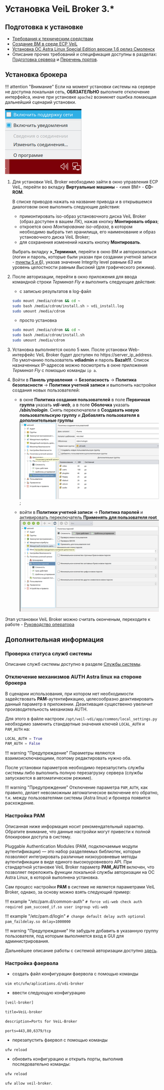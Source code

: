 # Установка VeiL Broker 3.*

## Подготовка к установке
- [Требования к техническим средствам](../engineer_guide/hardware_requirements.md)
- [Создание ВМ в среде ECP VeiL](../engineer_guide/create_domains.md)
- [Установка ОС Astra Linux Special Edition версии 1.6 релиз Смоленск](../engineer_guide/install_os.md)
- Описание прочих требований и спецификация доступны в разделах:
  [Подготовка сервера](../spec/domain-req.md) и [Перечень портов](../spec/ports_info.md).

## Установка брокера

!!! attention "Внимание"
    Если на момент установки системы на сервере не доступна локальная сеть, **ОБЯЗАТЕЛЬНО** выполните отключение 
    интерфейса, иначе при установке `apache2` возникнет ошибка ломающая дальнейший сценарий установки.
    
![image](../../_assets/vdi/how_to/installation/network_disabled.png)

1. Для установки VeiL Broker необходимо зайти в окно управления ECP VeiL, перейти во вкладку 
   **Виртуальные машины** - <имя ВМ> - **CD-ROM**.
 
   В списке приводов нажать на название привода и в открывшемся диалоговом окне выполнить следующие действия:

   - примонтировать iso-образ установочного диска VeiL Broker (образ доступен в вашем ЛК), нажав кнопку 
     **Монтировать образ**;
   - откроется окно *Монтирование iso-образа*, в котором необходимо выбрать тип хранилища, 
     его наименование и образ установочного диска VeiL Broker;
   - для сохранения изменений нажать кнопку **Монтировать**.

   Выбрать вкладку **>_Терминал**, перейти в окно ВМ и авторизоваться (логин и пароль, которые были 
   указан при создании учетной записи - [пункты 5 и 6](application.md)), указав значение Integrity level 
   равным *63* или уровень целостности равным *Высокий* (для графического режима).

1. После авторизации, перейти в окно приложения для ввода командной строки *Терминал Fly* 
   и выполнить следующие действия:
   
    - с записью результатов в log-файл

    ```bash
    sudo mount /media/cdrom && cd ~
    sudo bash /media/cdrom/install.sh > vdi_install.log
    sudo umount /media/cdrom
    ```
    
     - просто установка
    
    ```bash
    sudo mount /media/cdrom && cd ~
    sudo bash /media/cdrom/install.sh
    sudo umount /media/cdrom
    ```

1. Установка выполняется около 5 мин. После установки Web-интерфейс VeiL Broker будет доступен по 
   https://server_ip_address. По умолчанию пользователь **vdiadmin** и пароль **Bazalt1!**. Список назначенных 
   IP-адресов можно посмотреть в окне приложения *Терминал Fly* с помощью команды `ip a`.

1. Войти в **Панель управления** → **Безопасность** → **Политика безопасности** → **Политики учетной записи** и 
   выполнить настройки создания новых пользователей:
   
    - в окне **Политика создания пользователей** в поле **Первичная группа** указать **_vdi-web_**, а в поле **Оболочка** 
     указать **_/sbin/nologin_**. Снять переключатели в **Создавать новую пользовательскую группу** и 
     **Добавлять пользователя в дополнительные группы**
     ![image](../../_assets/vdi/how_to/new_user_scenario.PNG);
     
    - войти в **Политики учетной записи** → **Политика паролей** и активировать переключатель 
     **Применять для пользователя root**
     ![image](../../_assets/vdi/how_to/password_policy.PNG)
      
Этап установки VeiL Broker можно считать оконченым, переходите к работе - 
[Руководство оператора](../operator_guide/prepare.md)

## Дополнительная информация

### Проверка статуса служб системы
Описание служб системы доступно в разделе [Службы системы](./services.md).

### Отключение механизмов AUTH Astra linux на стороне брокера
В сценарии использования, при котором нет необходимости задействовать **PAM**-аутентификацию, целесообразно деактивировать
данный параметр в приложении. Деактивация существенно увеличит производительность механизма AUTH.

Для этого в файле настроек `/opt/veil-vdi/app/common/local_settings.py` необходимо
заменить стандартные значения ключей `LOCAL_AUTH` и `PAM_AUTH` на: 

```python
LOCAL_AUTH = True
PAM_AUTH = False
```

!!! warning "Предупреждение"
    Параметры являются взаимоисключающими, поэтому редактировать нужно оба.

После установки параметров необходимо перезапустить службы системы либо выполнить полную перезагрузку сервера (службы
 запускаются в автоматическом режиме).

!!! warning "Предупреждение"
    Отключение параметра `PAM_AUTH`, как правило, делает невозможным автоматическое включение его обратно, т.к. между 
    пользователями системы (Astra linux) и брокера появится расхождение.

### Настройка PAM
Описанная ниже информация носит рекомендательный характер. Обратите внимание, что данные настройки могут привести к
полной блокировки доступа в систему.

Pluggable Authentication Modules (PAM, подключаемые модули аутентификации) — это набор разделяемых библиотек, 
которые позволяют интегрировать различные низкоуровневые методы аутентификации в виде единого высокоуровневого API.
При стандартной установке VeiL Broker параметр **PAM_AUTH** включен, что позволяет переложить функции локальной службы
авторизации на ОС Astra Linux, в которой выполнена установка. 

Сам процесс настройки **PAM** в системе не является
параметрами VeiL Broker, однако, за основу можно взять следующий пример:

!!! example "/etc/pam.d/common-auth"
    ```
    # force vdi-web check
    auth required pam_succeed_if.so user ingroup vdi-web
    ```    

!!! example "/etc/pam.d/login"
    ```
    # change default delay
    auth optional pam_faildelay.so delay=1000000
    ```

!!! warning "Предупреждение"
    Не забудьте добавить в указанную группу пользователя, под которым выполняется вход в GUI для администрирования.

Дальнейшее описание работы с системой авторизации доступно [здесь](../auth_v3/info.md).

### Настройка фаервола

- создать файл конфигурации фаервола c помощью команды

 `vim etc/ufw/aplications.d/vdi-broker`

- ввести следующую конфигурацию

 `[veil-broker]`

 `title=VeiL-broker`

 `description=Ports for VeiL-Broker`

 `ports=443,80,6379/tcp`

- перезапустить фаервол c помощью команды

 `ufw reload`

- обновить конфигурацию и открыть порты, выполнив последовательно команды:

 `ufw reload`

 `ufw allow veil-broker`.